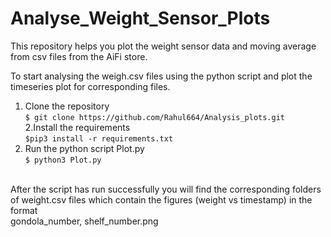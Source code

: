 # Analyse_Weight_Sensor_Plots
This repository helps you plot the weight sensor data and moving average from csv files from the AiFi store.

To start analysing the weigh.csv files using the python script and plot the timeseries plot for corresponding files.
1. Clone the repository<br />
`$ git clone https://github.com/Rahul664/Analysis_plots.git`<br />
2.Install the requirements<br/>
`$pip3 install -r requirements.txt`<br/>
3. Run the python script Plot.py<br />
`$ python3 Plot.py`<br />

<br />
After the script has run successfully you will find the corresponding folders of weight.csv files which contain the figures (weight vs timestamp) in the format<br /> 
gondola_number, shelf_number.png
